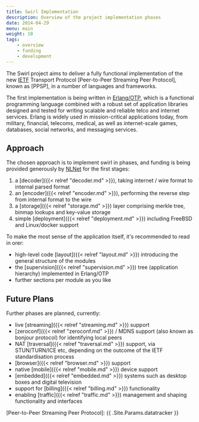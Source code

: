 ```yaml
---
title: Swirl Implementation
description: Overview of the project implementation phases
date: 2014-04-29
menu: main
weight: 10
tags:
    - overview
    - funding
    - development
---
```


The Swirl project aims to deliver a fully functional implementation of the
new [IETF] Transport Protocol [Peer-to-Peer Streaming Peer Protocol], known
as [PPSP], in a number of languages and frameworks.

The first implementation is being written in [Erlang/OTP], which is a
functional programming language combined with a robust set of application
libraries designed and tested for writing scalable and reliable telco and
internet services. Erlang is widely used in mission-critical applications
today, from military, financial, telecoms, medical, as well as
internet-scale games, databases, social networks, and messaging services.

## Approach

The chosen approach is to implement swirl in phases, and funding is being
provided generously by [NLNet] for the first stages:

1. a [decoder]({{< relref "decoder.md" >}}), taking internet / wire format
    to internal parsed format
2. an [encoder]({{< relref "encoder.md" >}}), performing the reverse step
    from internal format to the wire
3. a [storage]({{< relref "storage.md" >}}) layer comprising merkle tree,
    binmap lookups and key-value storage
4. simple [deployment]({{< relref "deployment.md" >}}) including FreeBSD and
    Linux/docker support

To make the most sense of the application itself, it's recommended to read in orer:

- high-level code [layout]({{< relref "layout.md" >}}) introducing the
  general structure of the modules
- the [supervision]({{< relref "supervision.md" >}}) tree (application
  hierarchy) implemented in Erlang/OTP
- further sections per module as you like

## Future Plans

Further phases are planned, currently:

- live [streaming]({{< relref "streaming.md" >}}) support
- [zeroconf]({{< relref "zeroconf.md" >}}) / MDNS support (also known as
  bonjour protocol) for identifying local peers
- NAT [traversal]({{< relref "traversal.md" >}}) support, via STUN/TURN/ICE
  etc, depending on the outcome of the IETF standardisation process
- [browser]({{< relref "browser.md" >}}) support
- native [mobile]({{< relref "mobile.md" >}}) device support
- [embedded]({{< relref "embedded.md" >}}) systems such as desktop boxes and
  digital television
- support for [billing]({{< relref "billing.md" >}}) functionality
- enabling [traffic]({{< relref "traffic.md" >}}) management and shaping
  functionality and interfaces

[Erlang/OTP]: http://www.erlang.org/
[NLNet]: http://nlnet.nl/news/2013/20130901-awards.html
[IETF]: https://www.ietf.org/
[Peer-to-Peer Streaming Peer Protocol]: {{ .Site.Params.datatracker }}

